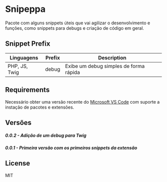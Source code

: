 
# Snipeppa

Pacote com alguns snippets úteis que vai agilizar o desenvolvimento e funções, como snippets para debugs e criação de código em geral.

## Snippet Prefix

|Linguagens| Prefix | Description | 
|--|--|--|
| PHP, JS, Twig | debug | Exibe um debug simples de forma rápida


## Requirements

Necessário obter uma versão recente do [Microsoft VS Code](https://code.visualstudio.com/) com suporte a instação de pacotes e extensões.

## Versões

##### 0.0.2 - Adição de um debug para Twig

##### 0.0.1 - Primeira versão com os primeiros snippets da extensão

## License

MIT